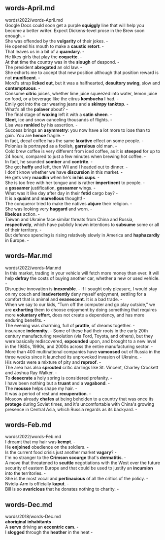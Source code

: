## words-April.md ## 
words/2022/words-April.md  
Google Docs could soon get a purple **squiggly** line that will help you become a better writer. Expect Dickens-level prose in the Brew soon enough. -  
She was offended by the **vulgarity** of their jokes. -  
He opened his mouth to make a **caustic** **retort**. -  
That leaves us in a bit of a **quandary**. -  
He likes girls that play the **coquette**. -  
At that time the country was in the **slough** of despond. -  
The president **abrogated** an old law. -  
She exhorts me to accept that new position although that position reward is not **munificent**. -  
Mord's strap **licked out**, but it was a halfhearted, **desultory swing**, slow and **contemptuous**. -  
Consume **citric** juices, whether lime juice squeezed into water, lemon juice on food, or a beverage like the citrus **kombucha** I had. -  
Emily got into the car wearing jeans and a **skimpy** **tanktop**. -  
What's all the **palaver** about? -  
The final stage of **waxing** left it with a **satin** **sheen**. -  
**Sleet**, ice and snow canceling thousands of flights. -  
Lisa was **rankled** by his assertion. -  
Success brings an **asymmetry**: you now have a lot more to lose than to gain. You are **hence** fragile. -  
In fact, decaf coffee has the same **laxative** effect on some people. -  
Polonius is portrayed as a foolish, **garrulous** old man. -  
Cold brew coffee is very different from iced coffee, as it is **steeped** for up to 24 hours, compared to just a few minutes when brewing hot coffee. -  
In fact, he sounded **somber** and **contrite**. -  
She got **huffy** and left, then Wil and I headed out to dinner. -  
I don't know whether we have **discursion** in this market. -  
He gets very **maudlin** when he's **in his cups**. -  
She is too free with her tongue and is rather **impertinent** to people. -  
a **gossamer** justification, **gossamer** wings. -  
What was it like day after day in their **fetid** cargo bay? -  
It is a **quaint** and **marvellous** thought! -  
The conqueror tried to make the natives **abjure** their religion. -  
She was looking very **haggard** and worn. -  
**libelous** action. -  
Taiwan and Ukraine face similar threats from China and Russia, **respectively**, which have publicly known intentions to **subsume** some or all of their territory. -  
But defence spending is rising relatively slowly in America and **haphazardly** in Europe. -  

## words-Mar.md ## 
words/2022/words-Mar.md  
In this market, trading in your vehicle will fetch more money than ever. It will help **defray** the costs of buying another car, whether a new or used vehicle. -  
Disruptive innovation is **inexorable**. - 
If I sought only pleasure, I would stay on my couch and **inadvertently** deny myself enjoyment, settling for a comfort that is animal and **evanescent**. It is a bad trade. -  
When we say to our kids, “Turn off the computer and go play outside,” we are **exhorting** them to choose enjoyment by doing something that requires more **voluntary effort**, does not create a dependency, and has more enduring benefits. -  
The evening was charming, full of **prattle**, of dreams together. -  
insurance **indemnity**. - 
Some of these had their roots in the early 20th century manufacturing revolution (via Ford, Toyota, and others), but they were basically rediscovered, **expounded** upon, and brought to a new level in the 1980s, 1990s, and 2000s across the entire manufacturing sector. -  
More than 400 multinational companies have **vamoosed** out of Russia in the three weeks since it launched its unprovoked invasion of Ukraine. -  
His words were a mixture of pity and **reproof**. -  
The area has also **sprouted** critic darlings like St. Vincent, Charley Crockett and Joshua Ray Walker. -  
To **desecrate** a holy spring is considered profanity. -  
I have been nothing but a **truant** and a **vagabond**. -  
The **mousse** helps shape my hair. -  
It was a period of rest and **recuperation**. -  
Moscow already **chafes** at being beholden to a country that was once its **protege** during Soviet times, and it's uncomfortable with China's growing presence in Central Asia, which Russia regards as its backyard. -  

## words-Feb.md ## 
words/2022/words-Feb.md  
I dreamt that my hair was **kempt**. -  
He **enjoined** obedience on the soldiers. -  
Is the current food crisis just another market **vagary**? -  
I'm no stranger to the **Crimson** **scourge** that's **dermatitis**. -  
A move that threatened to **scuttle** negotiations with the West over the future security of eastern Europe and that could be used to justify an **incursion** into the territories. -   
She is the most vocal and **pertinacious** of all the critics of the policy. -  
Nvidia-Arm is officially **kaput**. -  
Bill is so **avaricious** that he donates nothing to charity. -  

## words-Dec.md ## 
words/2018/words-Dec.md  
**aboriginal** **inhabitants** -  
A **servo** driving an **eccentric** **cam**.  -  
I **slogged** through the **heather** in the heat - 
